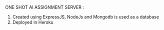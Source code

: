 ONE SHOT AI ASSIGNMENT SERVER :

1. Created using ExpressJS, NodeJs and Mongodb is used as a database
2. Deployed in Heroku
